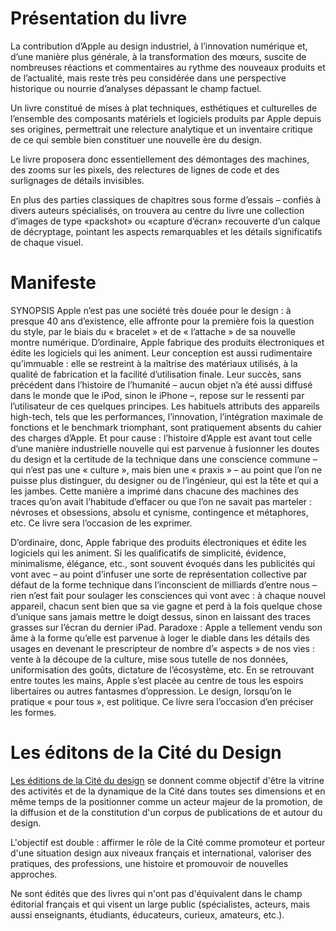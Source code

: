 # Présentation du livre
La contribution d’Apple au design industriel, à l’innovation numérique et, d’une manière plus générale, à la transformation des mœurs, suscite de nombreuses réactions et commentaires au rythme des nouveaux produits et de l’actualité, mais reste très peu considérée dans une perspective historique ou nourrie d’analyses dépassant le champ factuel.

Un livre constitué de mises à plat techniques, esthétiques et culturelles de l’ensemble des composants matériels et logiciels produits par Apple depuis ses origines, permettrait une relecture analytique et un inventaire critique de ce qui semble bien constituer une nouvelle ère du design.

Le livre proposera donc essentiellement des démontages des machines, des zooms sur les pixels, des relectures de lignes de code et des surlignages de détails invisibles.

En plus des parties classiques de chapitres sous forme d’essais – confiés à divers auteurs spécialisés, on trouvera au centre du livre une collection d’images de type «packshot» ou «capture d’écran» recouverte d’un calque de décryptage, pointant les aspects remarquables et les détails significatifs de chaque visuel.

# Manifeste
SYNOPSIS
Apple n’est pas une société très douée pour le design : à presque 40 ans d’existence, elle
affronte pour la première fois la question du style, par le biais du « bracelet » et de « l’attache »
de sa nouvelle montre numérique. D’ordinaire, Apple fabrique des produits électroniques
et édite les logiciels qui les animent. Leur conception est aussi rudimentaire qu’immuable :
elle se restreint à la maîtrise des matériaux utilisés, à la qualité de fabrication et la facilité
d’utilisation finale. Leur succès, sans précédent dans l’histoire de l’humanité – aucun objet
n’a été aussi diffusé dans le monde que le iPod, sinon le iPhone –, repose sur le ressenti
par l’utilisateur de ces quelques principes. Les habituels attributs des appareils high-tech,
tels que les performances, l’innovation, l’intégration maximale de fonctions et le benchmark
triomphant, sont pratiquement absents du cahier des charges d’Apple. Et pour cause : l’histoire
d’Apple est avant tout celle d’une manière industrielle nouvelle qui est parvenue à fusionner
les doutes du design et la certitude de la technique dans une conscience commune – qui n’est
pas une « culture », mais bien une « praxis » – au point que l’on ne puisse plus distinguer, du
designer ou de l’ingénieur, qui est la tête et qui a les jambes. Cette manière a imprimé dans
chacune des machines des traces qu’on avait l’habitude d’effacer ou que l’on ne savait pas
marteler : névroses et obsessions, absolu et cynisme, contingence et métaphores, etc. Ce
livre sera l’occasion de les exprimer.

D’ordinaire, donc, Apple fabrique des produits électroniques et édite les logiciels qui les
animent. Si les qualificatifs de simplicité, évidence, minimalisme, élégance, etc., sont souvent
évoqués dans les publicités qui vont avec – au point d’infuser une sorte de représentation
collective par défaut de la forme technique dans l’inconscient de milliards d’entre nous – rien
n’est fait pour soulager les consciences qui vont avec : à chaque nouvel appareil, chacun
sent bien que sa vie gagne et perd à la fois quelque chose d’unique sans jamais mettre le
doigt dessus, sinon en laissant des traces grasses sur l’écran du dernier iPad. Paradoxe :
Apple a tellement vendu son âme à la forme qu’elle est parvenue à loger le diable dans les
détails des usages en devenant le prescripteur de nombre d’« aspects » de nos vies : vente
à la découpe de la culture, mise sous tutelle de nos données, uniformisation des goûts,
dictature de l’écosystème, etc. En se retrouvant entre toutes les mains, Apple s’est placée au
centre de tous les espoirs libertaires ou autres fantasmes d’oppression. Le design, lorsqu’on
le pratique « pour tous », est politique. Ce livre sera l’occasion d’en préciser les formes.

# Les éditons de la Cité du Design
[Les éditions de la Cité du design](http://www.citedudesign.com/fr/editions/) se donnent comme objectif d'être la vitrine des activités et de la dynamique de la Cité dans toutes ses dimensions et en même temps de la positionner comme un acteur majeur de la promotion, de la diffusion et de la constitution d'un corpus de publications de et autour du design.

L'objectif est double : affirmer le rôle de la Cité comme promoteur et porteur d'une situation design aux niveaux français et international, valoriser des pratiques, des professions, une histoire et promouvoir de nouvelles approches.

Ne sont édités que des livres qui n'ont pas d'équivalent dans le champ éditorial français et qui visent un large public (spécialistes, acteurs, mais aussi enseignants, étudiants, éducateurs, curieux, amateurs, etc.).
